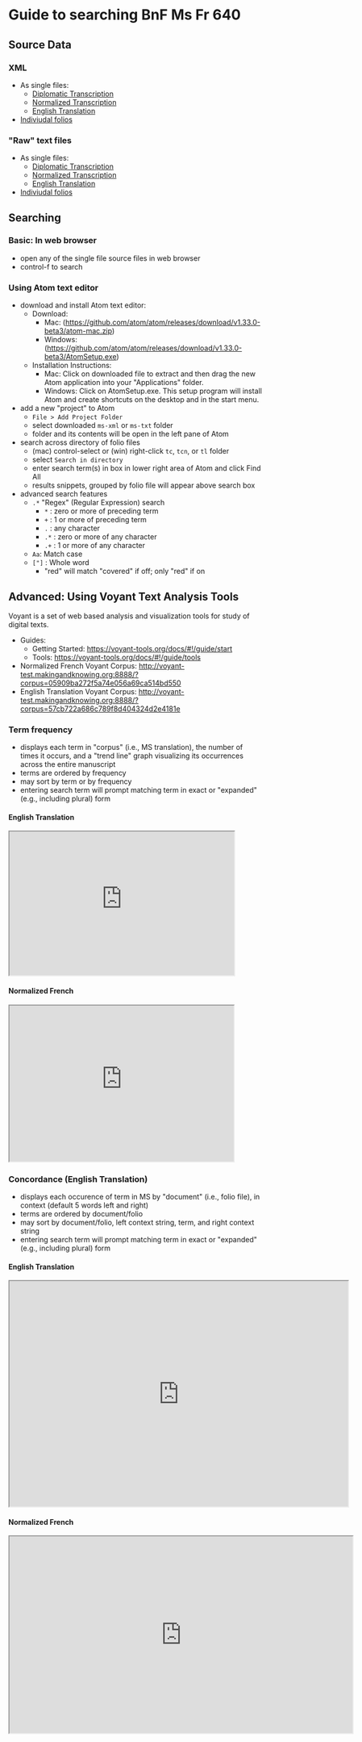 # Guide to searching BnF Ms Fr 640

## Source Data

### XML

* As single files:
  * [Diplomatic Transcription](https://raw.githubusercontent.com/cu-mkp/ms-text-analysis/master/allFolios/xml/all_tc.xml)
  * [Normalized Transcription](https://raw.githubusercontent.com/cu-mkp/ms-text-analysis/master/allFolios/xml/all_tcn.xml)
  * [English Translation](https://raw.githubusercontent.com/cu-mkp/ms-text-analysis/master/allFolios/xml/all_tl.xml)
* [Indiviudal folios](https://raw.githubusercontent.com/cu-mkp/ms-text-analysis/master/ms-xml.zip)
 
### "Raw" text files

* As single files:
  * [Diplomatic Transcription](https://raw.githubusercontent.com/cu-mkp/ms-text-analysis/master/allFolios/txt/all_tc.txt)
  * [Normalized Transcription](https://raw.githubusercontent.com/cu-mkp/ms-text-analysis/master/allFolios/txt/all_tcn.txt)
  * [English Translation](https://raw.githubusercontent.com/cu-mkp/ms-text-analysis/master/allFolios/txt/all_tl.txt)
* [Indiviudal folios](https://raw.githubusercontent.com/cu-mkp/ms-text-analysis/master/ms-txt.zip)

## Searching

### Basic: In web browser

* open any of the single file source files in web browser
* control-f to search

### Using Atom text editor

* download and install Atom text editor:
   * Download:
     * Mac: (https://github.com/atom/atom/releases/download/v1.33.0-beta3/atom-mac.zip)
     * Windows: (https://github.com/atom/atom/releases/download/v1.33.0-beta3/AtomSetup.exe)
  * Installation Instructions:
     * Mac: Click on downloaded file to extract and then drag the new Atom application into your "Applications" folder.
     * Windows: Click on AtomSetup.exe. This setup program will install Atom and create shortcuts on the desktop and in the start menu.
* add a new "project" to Atom
  * `File > Add Project Folder`
  * select downloaded `ms-xml` or `ms-txt` folder
  * folder and its contents will be open in the left pane of Atom
* search across directory of folio files
  * (mac) control-select or (win) right-click `tc`, `tcn`, or `tl` folder
  * select `Search in directory`
  * enter search term(s) in box in lower right area of Atom and click Find All
  * results snippets, grouped by folio file will appear above search box
* advanced search features
  * `.*` "Regex" (Regular Expression) search
    * `*` : zero or more of preceding term
    * `+` :  1 or more of preceding term
    * `.` : any character
    * `.*` : zero or more of any character
    * `.+` : 1 or more of any character
  * `Aa`: Match case
  * `["]` : Whole word
    * "red" will match "covered" if off; only "red" if on

## Advanced: Using Voyant Text Analysis Tools

Voyant is a set of web based analysis and visualization tools for study of digital texts.

 * Guides:
   * Getting Started: https://voyant-tools.org/docs/#!/guide/start
   * Tools: https://voyant-tools.org/docs/#!/guide/tools
 * Normalized French Voyant Corpus: http://voyant-test.makingandknowing.org:8888/?corpus=05909ba272f5a74e056a69ca514bd550
 * English Translation Voyant Corpus: http://voyant-test.makingandknowing.org:8888/?corpus=57cb722a686c789f8d404324d2e4181e
 
### Term frequency

 * displays each term in "corpus" (i.e., MS translation), the number of times it occurs, and a "trend line" graph visualizing its occurrences across the entire manuscript
 * terms are ordered by frequency
 * may sort by term or by frequency
 * entering search term will prompt matching term in exact or "expanded" (e.g., including plural) form
 

<!--	Exported from Voyant Tools (voyant-tools.org).
The iframe src attribute below uses a relative protocol to better function with both
http and https sites, but if you're embedding this into a local web page (file protocol)
you should add an explicit protocol (https if you're using voyant-tools.org, otherwise
it depends on this server.
Feel free to change the height and width values or other styling below: -->


#### English Translation

<iframe style='width: 446px; height: 285px;' src='http://voyant-test.makingandknowing.org:8888/tool/CorpusTerms/?corpus=557cb722a686c789f8d404324d2e4181e'></iframe>


<!--	Exported from Voyant Tools (voyant-tools.org).
The iframe src attribute below uses a relative protocol to better function with both
http and https sites, but if you're embedding this into a local web page (file protocol)
you should add an explicit protocol (https if you're using voyant-tools.org, otherwise
it depends on this server.
Feel free to change the height and width values or other styling below: -->

#### Normalized French

<iframe style='width: 445px; height: 309px;' src='http://voyant-test.makingandknowing.org:8888/tool/CorpusTerms/?corpus=05909ba272f5a74e056a69ca514bd550'></iframe>



###  Concordance (English Translation)
 
 * displays each occurence of term in MS by "document" (i.e., folio file), in context (default 5 words left and right) 
 * terms are ordered by document/folio
 * may sort by document/folio, left context string, term, and right context string
 * entering search term will prompt matching term in exact or "expanded" (e.g., including plural) form

<!--	Exported from Voyant Tools (voyant-tools.org).
The iframe src attribute below uses a relative protocol to better function with both
http and https sites, but if you're embedding this into a local web page (file protocol)
you should add an explicit protocol (https if you're using voyant-tools.org, otherwise
it depends on this server.
Feel free to change the height and width values or other styling below: -->

#### English Translation

<!--	Exported from Voyant Tools (voyant-tools.org).
The iframe src attribute below uses a relative protocol to better function with both
http and https sites, but if you're embedding this into a local web page (file protocol)
you should add an explicit protocol (https if you're using voyant-tools.org, otherwise
it depends on this server.
Feel free to change the height and width values or other styling below: -->

<iframe style='width: 672px; height: 447px;' src='http://voyant-test.makingandknowing.org:8888/tool/Contexts/?query=make&corpus=57cb722a686c789f8d404324d2e4181e'></iframe>


#### Normalized French

<!--	Exported from Voyant Tools (voyant-tools.org).
The iframe src attribute below uses a relative protocol to better function with both
http and https sites, but if you're embedding this into a local web page (file protocol)
you should add an explicit protocol (https if you're using voyant-tools.org, otherwise
it depends on this server.
Feel free to change the height and width values or other styling below: -->
<iframe style='width: 681px; height: 390px;' src='http://voyant-test.makingandknowing.org:8888/tool/Contexts/?query=avecq&corpus=05909ba272f5a74e056a69ca514bd550'></iframe>
